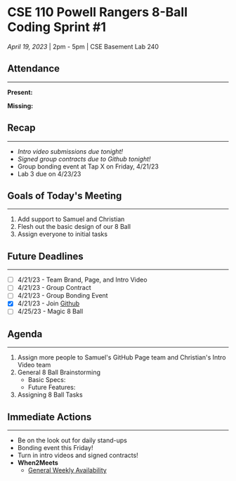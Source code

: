 # CSE 110 Powell Rangers 8-Ball Coding Sprint #1
*April 19, 2023* | 2pm - 5pm  | CSE Basement Lab 240

## Attendance
___
**Present:**

**Missing:**

## Recap
___
- *Intro video submissions due tonight!*
- *Signed group contracts due to Github tonight!*
- Group bonding event at Tap X on Friday, 4/21/23
- Lab 3 due on 4/23/23


## Goals of Today's Meeting
___
1. Add support to Samuel and Christian
2. Flesh out the basic design of our 8 Ball
3. Assign everyone to initial tasks

## Future Deadlines
____
- [ ] 4/21/23 - Team Brand, Page, and Intro Video
- [ ] 4/21/23 - Group Contract
- [ ] 4/21/23 - Group Bonding Event
- [X] 4/21/23 - Join [Github](https://github.com/cse110-sp23-group4)
- [ ] 4/25/23 - Magic 8 Ball

## Agenda
___
1. Assign more people to Samuel's GitHub Page team and Christian's Intro Video team
2. General 8 Ball Brainstorming
   - Basic Specs:
   - Future Features:
3. Assigning 8 Ball Tasks


## Immediate Actions
___
- Be on the look out for daily stand-ups
- Bonding event this Friday!
- Turn in intro videos and signed contracts!
- **When2Meets**
  - [General Weekly Availability](https://www.when2meet.com/?19763441-FfDjx)